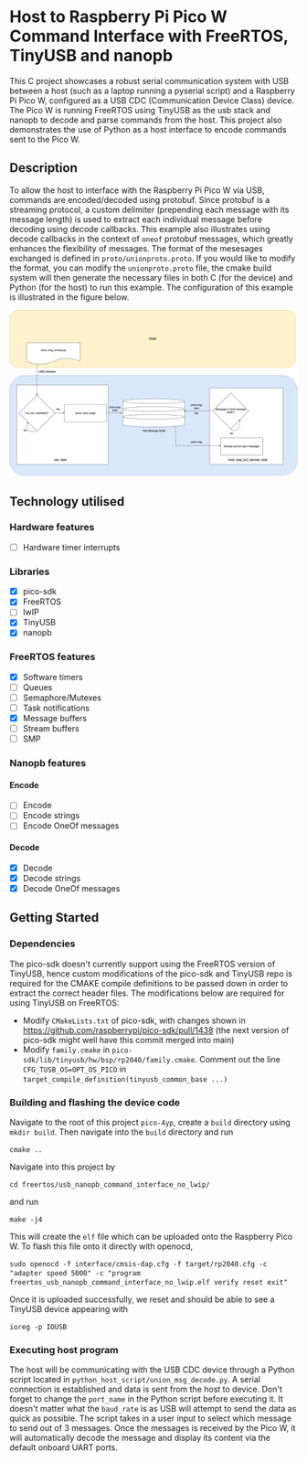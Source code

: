 # Host to Raspberry Pi Pico W Command Interface with FreeRTOS, TinyUSB and nanopb

This C project showcases a robust serial communication system with USB between a host (such as a laptop running a pyserial script) and a Raspberry Pi Pico W, configured as a USB CDC (Communication Device Class) device. The Pico W is running FreeRTOS using TinyUSB as the usb stack and nanopb to decode and parse commands from the host. This project also demonstrates the use of Python as a host interface to encode commands sent to the Pico W.

## Description

To allow the host to interface with the Raspberry Pi Pico W via USB, commands are encoded/decoded using protobuf. Since protobuf is a streaming protocol, a custom delimiter (prepending each message with its message length) is used to extract each individual message before decoding using decode callbacks. This example also illustrates using decode callbacks in the context of `oneof` protobuf messages, which greatly enhances the flexibility of messages. The format of the mesesages exchanged is defined in `proto/unionproto.proto`. If you would like to modify the format, you can modify the `unionproto.proto` file, the cmake build system will then generate the necessary files in both C (for the device) and Python (for the host) to run this example. The configuration of this example is illustrated in the figure below.

![usb_nanopb_command_interface_no_lwip_structure](./figures/usb_nanopb_command_interface_no_lwip.png)

## Technology utilised
### Hardware features
- [ ] Hardware timer interrupts

### Libraries
- [x] pico-sdk
- [x] FreeRTOS
- [ ] lwIP
- [x] TinyUSB
- [x] nanopb

### FreeRTOS features
- [x] Software timers
- [ ] Queues
- [ ] Semaphore/Mutexes
- [ ] Task notifications
- [x] Message buffers
- [ ] Stream buffers
- [ ] SMP

### Nanopb features
#### Encode
- [ ] Encode
- [ ] Encode strings
- [ ] Encode OneOf messages

#### Decode
- [x] Decode
- [x] Decode strings
- [x] Decode OneOf messages

## Getting Started

### Dependencies
The pico-sdk doesn't currently support using the FreeRTOS version of TinyUSB, hence custom modifications of the pico-sdk and TinyUSB repo is required for the CMAKE compile definitions to be passed down in order to extract the correct header files. The modifications below are required for using TinyUSB on FreeRTOS:
* Modify `CMakeLists.txt` of pico-sdk, with changes shown in https://github.com/raspberrypi/pico-sdk/pull/1438 (the next version of pico-sdk might well have this commit merged into main)
* Modify `family.cmake` in `pico-sdk/lib/tinyusb/hw/bsp/rp2040/family.cmake`. Comment out the line `CFG_TUSB_OS=OPT_OS_PICO` in `target_compile_definition(tinyusb_common_base ...)`

### Building and flashing the device code
Navigate to the root of this project `pico-4yp`, create a `build` directory using `mkdir build`. Then navigate into the `build` directory and run
```
cmake ..
```
Navigate into this project by
```
cd freertos/usb_nanopb_command_interface_no_lwip/
```
and run
```
make -j4
```
This will create the `elf` file which can be uploaded onto the Raspberry Pico W. To flash this file onto it directly with openocd, 
```
sudo openocd -f interface/cmsis-dap.cfg -f target/rp2040.cfg -c "adapter speed 5000" -c "program freertos_usb_nanopb_command_interface_no_lwip.elf verify reset exit"
```
Once it is uploaded successfully, we reset and should be able to see a TinyUSB device appearing with
```
ioreg -p IOUSB
```

### Executing host program
The host will be communicating with the USB CDC device through a Python script located in `python_host_script/union_msg_decode.py`. A serial connection is established and data is sent from the host to device. Don't forget to change the `port_name` in the Python script before executing it. It doesn't matter what the `baud_rate` is as USB will attempt to send the data as quick as possible. The script takes in a user input to select which message to send out of 3 messages. Once the messages is received by the Pico W, it will automatically decode the message and display its content via the default onboard UART ports.